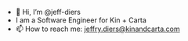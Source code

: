 - 👋 Hi, I’m @jeff-diers
- I am a Software Engineer for Kin + Carta
- 📫 How to reach me: jeffry.diers@kinandcarta.com

<!---
jeff-diers/jeff-diers is a ✨ special ✨ repository because its `README.md` (this file) appears on your GitHub profile.
You can click the Preview link to take a look at your changes.
--->
